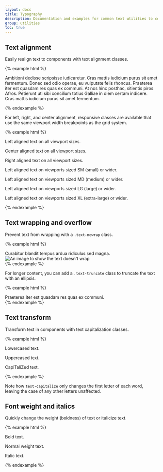 ```yaml
---
layout: docs
title: Typography
description: Documentation and examples for common text utilities to control alignment, wrapping, weight, and more.
group: utilities
toc: true
---
```


## Text alignment

Easily realign text to components with text alignment classes.

{% example html %}
<p class="text-justify">Ambitioni dedisse scripsisse iudicaretur. Cras mattis iudicium purus sit amet fermentum. Donec sed odio operae, eu vulputate felis rhoncus. Praeterea iter est quasdam res quas ex communi. At nos hinc posthac, sitientis piros Afros. Petierunt uti sibi concilium totius Galliae in diem certam indicere. Cras mattis iudicium purus sit amet fermentum.</p>
{% endexample %}

For left, right, and center alignment, responsive classes are available that use the same viewport width breakpoints as the grid system.

{% example html %}
<p class="text-left">Left aligned text on all viewport sizes.</p>
<p class="text-center">Center aligned text on all viewport sizes.</p>
<p class="text-right">Right aligned text on all viewport sizes.</p>

<p class="text-sm-left">Left aligned text on viewports sized SM (small) or wider.</p>
<p class="text-md-left">Left aligned text on viewports sized MD (medium) or wider.</p>
<p class="text-lg-left">Left aligned text on viewports sized LG (large) or wider.</p>
<p class="text-xl-left">Left aligned text on viewports sized XL (extra-large) or wider.</p>
{% endexample %}

## Text wrapping and overflow

Prevent text from wrapping with a `.text-nowrap` class.

{% example html %}
<div class="row">
  <div class="col-1 text-nowrap">
    Curabitur blandit tempus ardua ridiculus sed magna.
  </div>
  <div class="col-11">
    <img data-src="holder.js/50x50" alt="An image to show the text doesn't wrap">
  </div>
</div>
{% endexample %}

For longer content, you can add a `.text-truncate` class to truncate the text with an ellipsis.

{% example html %}
<div class="row">
  <div class="col-2 text-truncate">
    Praeterea iter est quasdam res quas ex communi.
  </div>
</div>
{% endexample %}

## Text transform

Transform text in components with text capitalization classes.

{% example html %}
<p class="text-lowercase">Lowercased text.</p>
<p class="text-uppercase">Uppercased text.</p>
<p class="text-capitalize">CapiTaliZed text.</p>
{% endexample %}

Note how `text-capitalize` only changes the first letter of each word, leaving the case of any other letters unaffected.

## Font weight and italics

Quickly change the weight (boldness) of text or italicize text.

{% example html %}
<p class="font-weight-bold">Bold text.</p>
<p class="font-weight-normal">Normal weight text.</p>
<p class="font-italic">Italic text.</p>
{% endexample %}
